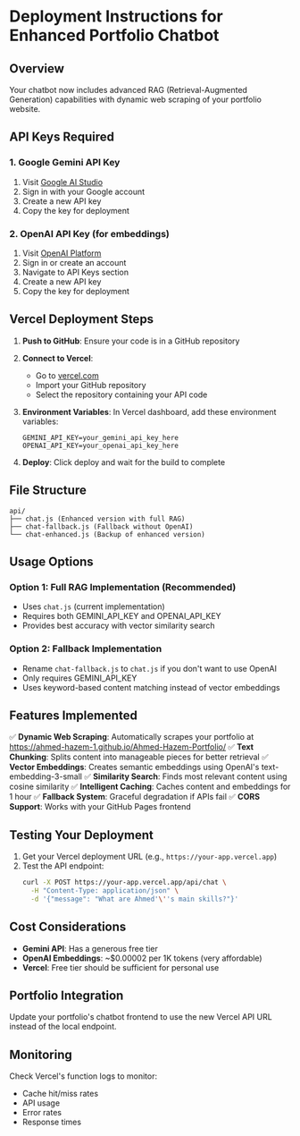 # Deployment Instructions for Enhanced Portfolio Chatbot

## Overview
Your chatbot now includes advanced RAG (Retrieval-Augmented Generation) capabilities with dynamic web scraping of your portfolio website.

## API Keys Required

### 1. Google Gemini API Key
1. Visit [Google AI Studio](https://ai.google.dev/)
2. Sign in with your Google account
3. Create a new API key
4. Copy the key for deployment

### 2. OpenAI API Key (for embeddings)
1. Visit [OpenAI Platform](https://platform.openai.com/)
2. Sign in or create an account
3. Navigate to API Keys section
4. Create a new API key
5. Copy the key for deployment

## Vercel Deployment Steps

1. **Push to GitHub**: Ensure your code is in a GitHub repository

2. **Connect to Vercel**:
   - Go to [vercel.com](https://vercel.com)
   - Import your GitHub repository
   - Select the repository containing your API code

3. **Environment Variables**:
   In Vercel dashboard, add these environment variables:
   ```
   GEMINI_API_KEY=your_gemini_api_key_here
   OPENAI_API_KEY=your_openai_api_key_here
   ```

4. **Deploy**: Click deploy and wait for the build to complete

## File Structure
```
api/
├── chat.js (Enhanced version with full RAG)
├── chat-fallback.js (Fallback without OpenAI)
└── chat-enhanced.js (Backup of enhanced version)
```

## Usage Options

### Option 1: Full RAG Implementation (Recommended)
- Uses `chat.js` (current implementation)
- Requires both GEMINI_API_KEY and OPENAI_API_KEY
- Provides best accuracy with vector similarity search

### Option 2: Fallback Implementation
- Rename `chat-fallback.js` to `chat.js` if you don't want to use OpenAI
- Only requires GEMINI_API_KEY
- Uses keyword-based content matching instead of vector embeddings

## Features Implemented

✅ **Dynamic Web Scraping**: Automatically scrapes your portfolio at https://ahmed-hazem-1.github.io/Ahmed-Hazem-Portfolio/
✅ **Text Chunking**: Splits content into manageable pieces for better retrieval
✅ **Vector Embeddings**: Creates semantic embeddings using OpenAI's text-embedding-3-small
✅ **Similarity Search**: Finds most relevant content using cosine similarity
✅ **Intelligent Caching**: Caches content and embeddings for 1 hour
✅ **Fallback System**: Graceful degradation if APIs fail
✅ **CORS Support**: Works with your GitHub Pages frontend

## Testing Your Deployment

1. Get your Vercel deployment URL (e.g., `https://your-app.vercel.app`)
2. Test the API endpoint:
   ```bash
   curl -X POST https://your-app.vercel.app/api/chat \
     -H "Content-Type: application/json" \
     -d '{"message": "What are Ahmed'\''s main skills?"}'
   ```

## Cost Considerations

- **Gemini API**: Has a generous free tier
- **OpenAI Embeddings**: ~$0.00002 per 1K tokens (very affordable)
- **Vercel**: Free tier should be sufficient for personal use

## Portfolio Integration

Update your portfolio's chatbot frontend to use the new Vercel API URL instead of the local endpoint.

## Monitoring

Check Vercel's function logs to monitor:
- Cache hit/miss rates
- API usage
- Error rates
- Response times